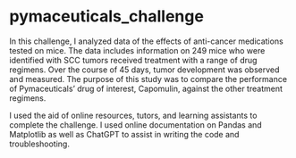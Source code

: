 # pymaceuticals_challenge
In this challenge, I analyzed data of the effects of anti-cancer medications tested on mice. The data includes information on 249 mice who were identified with SCC tumors received treatment with a range of drug regimens. Over the course of 45 days, tumor development was observed and measured. The purpose of this study was to compare the performance of Pymaceuticals’ drug of interest, Capomulin, against the other treatment regimens.

I used the aid of online resources, tutors, and learning assistants to complete the challenge. I used online documentation on Pandas and Matplotlib as well as ChatGPT to assist in writing the code and troubleshooting. 
